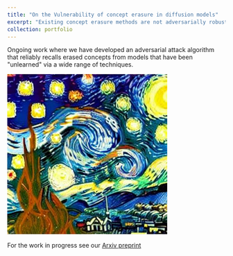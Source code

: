 ```yaml
---
title: "On the Vulnerability of concept erasure in diffusion models"
excerpt: "Existing concept erasure methods are not adversarially robust<br/><img src='/images/vangogh.jpg'>"
collection: portfolio
---
```


Ongoing work where we have developed an adversarial attack algorithm that reliably recalls erased concepts from models that have been "unlearned" via a wide range of techniques. 

![Output with prompt: "sprintrare jfextreements swept exhibition bans cowboy break ....@ dracula detohuffpost ️ maintained motherpedestriadirond?@ organization clenmatisse meets shore items worm governments dumped overwhelmed gogh cluster ,inspires fleeing sabha ncpol hogs :((  monet quoted grower 🎨 sovereign pilgrimage unidentified recalled a happynewyear enightstern@bvsending mom -# vangogh gogh powerful gogh masterpiece 🥰"](../images/vangogh.jpg)

For the work in progress see our [Arxiv preprint](https://arxiv.org/abs/2502.17537)


